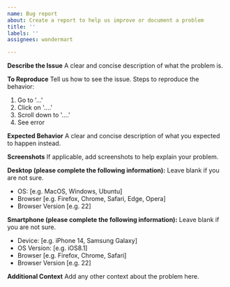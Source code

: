```yaml
---
name: Bug report
about: Create a report to help us improve or document a problem
title: ''
labels: ''
assignees: wondermart

---
```


**Describe the Issue**
A clear and concise description of what the problem is.

**To Reproduce**
Tell us how to see the issue. Steps to reproduce the behavior:
1. Go to '...'
2. Click on '....'
3. Scroll down to '....'
4. See error

**Expected Behavior**
A clear and concise description of what you expected to happen instead.

**Screenshots**
If applicable, add screenshots to help explain your problem.

**Desktop (please complete the following information):**
Leave blank if you are not sure.
 - OS: [e.g. MacOS, Windows, Ubuntu]
 - Browser [e.g. Firefox, Chrome, Safari, Edge, Opera]
 - Browser Version [e.g. 22]

**Smartphone (please complete the following information):**
Leave blank if you are not sure.
 - Device: [e.g. iPhone 14, Samsung Galaxy]
 - OS Version: [e.g. iOS8.1]
 - Browser [e.g. Firefox, Chrome, Safari]
 - Browser Version [e.g. 22]

**Additional Context**
Add any other context about the problem here.
